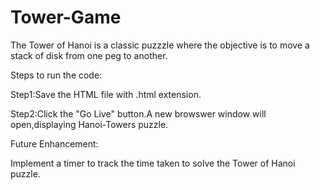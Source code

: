 # Tower-Game

The Tower of Hanoi is a classic puzzzle where the objective is to move a stack of disk from one peg to another.

Steps to run the code:

Step1:Save the HTML file with .html extension.

Step2:Click the "Go Live" button.A new browswer window will open,displaying Hanoi-Towers puzzle.

Future Enhancement:

Implement a timer to track the time taken to solve the Tower of Hanoi puzzle.
